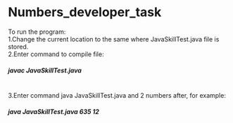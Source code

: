 # Numbers_developer_task

To run the program: </br>
1.Change the current location to the same where JavaSkillTest.java file is stored.</br>
2.Enter command to compile file: <h5>javac JavaSkillTest.java</h5></br>
3.Enter command java JavaSkillTest.java and 2 numbers after, for example:<h5> java JavaSkillTest.java 635 12 </h5>
